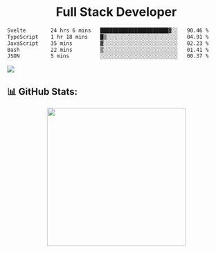   <h1 align="center" font="bold">
Full Stack Developer 
</h1>
 <!--START_SECTION:waka-->

```txt
Svelte        24 hrs 6 mins   ██████████████████████▓░░   90.46 %
TypeScript    1 hr 18 mins    █▒░░░░░░░░░░░░░░░░░░░░░░░   04.91 %
JavaScript    35 mins         ▓░░░░░░░░░░░░░░░░░░░░░░░░   02.23 %
Bash          22 mins         ▒░░░░░░░░░░░░░░░░░░░░░░░░   01.41 %
JSON          5 mins          ░░░░░░░░░░░░░░░░░░░░░░░░░   00.37 %
```

<!--END_SECTION:waka-->

  <p align="start">
   
<a href="https://linkedin.com/in/Abhishek">
<img src="https://skillicons.dev/icons?i=cpp,java,python,html,css,js,postgres,mongodb,linux,bash,git,github,react,express,nodejs,nextjs,gcp,docker,vscode,postman,powershell,githubactions,&theme=dark&perline=10" />
</a>
</p>



## 📊 GitHub Stats:

 <div align="center">

 <!-- github streak start -->

<img width=320 src="https://github-readme-streak-stats.herokuapp.com/?user=Abhishek9503&layout=compact"  />

<!-- github streak end -->
